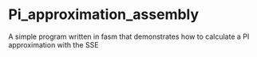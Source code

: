 # Pi_approximation_assembly
A simple program written in fasm that demonstrates how to calculate a PI approximation with the SSE
